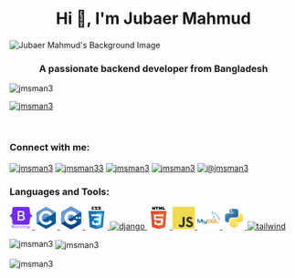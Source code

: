 <h1 align="center">Hi 👋, I'm Jubaer Mahmud</h1>
<img src="https://media.licdn.com/dms/image/D4E16AQFRVbn3boXxYQ/profile-displaybackgroundimage-shrink_350_1400/0/1720805698889?e=1726704000&v=beta&t=Yg-3jaHQR3F2oJ9x7Ctjl2cheVF1Ycg9CPpAqtrXJ1M" alt="Jubaer Mahmud's Background Image" align="center">
<h3 align="center">A passionate backend developer from Bangladesh</h3>
<p align="left"> <img src="https://komarev.com/ghpvc/?username=jmsman3&label=Profile%20views&color=0e75b6&style=flat" alt="jmsman3" /> </p>
<p align="left"> <a href="https://github.com/ryo-ma/github-profile-trophy"><img src="https://github-profile-trophy.vercel.app/?username=jmsman3" alt="jmsman3" /></a> </p>
<p align="left"> <a href="https://twitter.com/" target="blank"><img src="https://img.shields.io/twitter/follow/?logo=twitter&style=for-the-badge" alt="" /></a> </p>
<h3 align="left">Connect with me:</h3>
<p align="left">
<a href="https://linkedin.com/in/jmsman3" target="blank"><img align="center" src="https://raw.githubusercontent.com/rahuldkjain/github-profile-readme-generator/master/src/images/icons/Social/linked-in-alt.svg" alt="jmsman3" height="30" width="40" /></a>
<a href="https://fb.com/jmsman33" target="blank"><img align="center" src="https://raw.githubusercontent.com/rahuldkjain/github-profile-readme-generator/master/src/images/icons/Social/facebook.svg" alt="jmsman33" height="30" width="40" /></a>
<a href="https://codeforces.com/profile/jmsman3" target="blank"><img align="center" src="https://raw.githubusercontent.com/rahuldkjain/github-profile-readme-generator/master/src/images/icons/Social/codeforces.svg" alt="jmsman3" height="30" width="40" /></a>
<a href="https://www.leetcode.com/jmsman3" target="blank"><img align="center" src="https://raw.githubusercontent.com/rahuldkjain/github-profile-readme-generator/master/src/images/icons/Social/leet-code.svg" alt="jmsman3" height="30" width="40" /></a>
<a href="https://www.hackerearth.com/@jmsman3" target="blank"><img align="center" src="https://raw.githubusercontent.com/rahuldkjain/github-profile-readme-generator/master/src/images/icons/Social/hackerearth.svg" alt="@jmsman3" height="30" width="40" /></a>
</p>
<h3 align="left">Languages and Tools:</h3>
<p align="left">
<a href="https://getbootstrap.com" target="_blank" rel="noreferrer"> <img src="https://raw.githubusercontent.com/devicons/devicon/master/icons/bootstrap/bootstrap-plain-wordmark.svg" alt="bootstrap" width="40" height="40"/> </a>
<a href="https://www.cprogramming.com/" target="_blank" rel="noreferrer"> <img src="https://raw.githubusercontent.com/devicons/devicon/master/icons/c/c-original.svg" alt="c" width="40" height="40"/> </a>
<a href="https://www.w3schools.com/cpp/" target="_blank" rel="noreferrer"> <img src="https://raw.githubusercontent.com/devicons/devicon/master/icons/cplusplus/cplusplus-original.svg" alt="cplusplus" width="40" height="40"/> </a>
<a href="https://www.w3schools.com/css/" target="_blank" rel="noreferrer"> <img src="https://raw.githubusercontent.com/devicons/devicon/master/icons/css3/css3-original-wordmark.svg" alt="css3" width="40" height="40"/> </a>
<a href="https://www.djangoproject.com/" target="_blank" rel="noreferrer"> <img src="https://cdn.worldvectorlogo.com/logos/django.svg" alt="django" width="40" height="40"/> </a>
<a href="https://www.w3.org/html/" target="_blank" rel="noreferrer"> <img src="https://raw.githubusercontent.com/devicons/devicon/master/icons/html5/html5-original-wordmark.svg" alt="html5" width="40" height="40"/> </a>
<a href="https://developer.mozilla.org/en-US/docs/Web/JavaScript" target="_blank" rel="noreferrer"> <img src="https://raw.githubusercontent.com/devicons/devicon/master/icons/javascript/javascript-original.svg" alt="javascript" width="40" height="40"/> </a>
<a href="https://www.mysql.com/" target="_blank" rel="noreferrer"> <img src="https://raw.githubusercontent.com/devicons/devicon/master/icons/mysql/mysql-original-wordmark.svg" alt="mysql" width="40" height="40"/> </a>
<a href="https://www.python.org" target="_blank" rel="noreferrer"> <img src="https://raw.githubusercontent.com/devicons/devicon/master/icons/python/python-original.svg" alt="python" width="40" height="40"/> </a>
<a href="https://tailwindcss.com/" target="_blank" rel="noreferrer"> <img src="https://www.vectorlogo.zone/logos/tailwindcss/tailwindcss-icon.svg" alt="tailwind" width="40" height="40"/> </a>
</p>
<p><img align="left" src="https://github-readme-stats.vercel.app/api/top-langs?username=jmsman3&show_icons=true&locale=en&layout=compact" alt="jmsman3" /></p>
<p>&nbsp;<img align="center" src="https://github-readme-stats.vercel.app/api?username=jmsman3&show_icons=true&locale=en" alt="jmsman3" /></p>
<p><img align="center" src="https://github-readme-streak-stats.herokuapp.com/?user=jmsman3&" alt="jmsman3" /></p>
